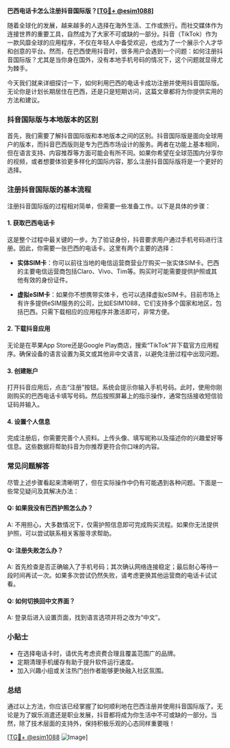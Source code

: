 **巴西电话卡怎么注册抖音国际版？[[TG💪+ @esim1088](https://t.me/s/esim1088)]**

随着全球化的发展，越来越多的人选择在海外生活、工作或旅行。而社交媒体作为连接世界的重要工具，自然成为了大家不可或缺的一部分。抖音（TikTok）作为一款风靡全球的应用程序，不仅在年轻人中备受欢迎，也成为了一个展示个人才华和创意的平台。然而，在巴西使用抖音时，很多用户会遇到一个问题：如何注册抖音国际版？尤其是当你身在国外，没有本地手机号码的情况下，这个问题就显得尤为棘手。

今天我们就来详细探讨一下，如何利用巴西的电话卡成功注册并使用抖音国际版。无论你是计划长期居住在巴西，还是只是短期访问，这篇文章都将为你提供实用的方法和建议。

### 抖音国际版与本地版本的区别

首先，我们需要了解抖音国际版和本地版本之间的区别。抖音国际版是面向全球用户的版本，而抖音巴西版则是专为巴西市场设计的服务。两者在功能上基本相同，但在语言支持、内容推荐等方面可能会有所不同。如果你希望在全球范围内分享你的视频，或者想要体验更多样化的国际内容，那么注册抖音国际版将是一个更好的选择。

### 注册抖音国际版的基本流程

注册抖音国际版的过程相对简单，但需要一些准备工作。以下是具体的步骤：

#### 1. 获取巴西电话卡

这是整个过程中最关键的一步。为了验证身份，抖音要求用户通过手机号码进行注册。因此，你需要一张巴西的电话卡。这里有两个主要的选择：

- **实体SIM卡**：你可以前往当地的电信运营商营业厅购买一张实体SIM卡。巴西的主要电信运营商包括Claro、Vivo、Tim等。购买时可能需要提供护照或其他有效的身份证件。
  
- **虚拟eSIM卡**：如果你不想携带实体卡，也可以选择虚拟eSIM卡。目前市场上有许多提供eSIM服务的公司，比如ESIM1088，它们支持多个国家和地区，包括巴西。只需下载相应的应用程序并激活即可，非常方便。

#### 2. 下载抖音应用

无论是在苹果App Store还是Google Play商店，搜索“TikTok”并下载官方应用程序。确保设备的语言设置为英文或其他非中文语言，以避免注册过程中出现问题。

#### 3. 创建账户

打开抖音应用后，点击“注册”按钮。系统会提示你输入手机号码。此时，使用你刚刚购买的巴西电话卡填写号码。然后按照屏幕上的指示操作，通常包括接收短信验证码并输入。

#### 4. 设置个人信息

完成注册后，你需要完善个人资料。上传头像、填写昵称以及描述你的兴趣爱好等信息。这些数据将帮助抖音为你推荐更符合你口味的内容。

### 常见问题解答

尽管上述步骤看起来清晰明了，但在实际操作中仍有可能遇到各种问题。下面是一些常见疑问及其解决办法：

#### Q: 如果我没有巴西护照怎么办？
A: 不用担心，大多数情况下，仅需护照信息即可完成购买流程。如果你无法提供护照，可以尝试联系相关客服寻求帮助。

#### Q: 注册失败怎么办？
A: 首先检查是否正确输入了手机号码；其次确认网络连接稳定；最后耐心等待一段时间再试一次。如果多次尝试仍然失败，请考虑更换其他运营商的电话卡试试看。

#### Q: 如何切换回中文界面？
A: 登录后进入设置页面，找到语言选项并将之改为“中文”。

### 小贴士

- 在选择电话卡时，请优先考虑资费合理且覆盖范围广的品牌。
- 定期清理手机缓存有助于提升软件运行速度。
- 加入兴趣小组或关注热门创作者能够更快融入社区氛围。

### 总结

通过以上方法，你应该已经掌握了如何顺利地在巴西注册并使用抖音国际版了。无论是为了娱乐消遣还是职业发展，抖音都将成为你生活中不可或缺的一部分。当然，除了技术层面的支持外，保持积极乐观的心态同样重要哦！

[[TG💪+ @esim1088](https://t.me/s/esim1088) ![Image](https://i.postimg.cc/4NQfJmqS/Snipaste-2025-05-13-00-14-12.png)]